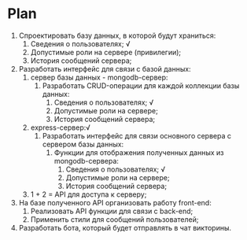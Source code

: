 # Plan

1. Спроектировать базу данных, в которой будут храниться:
   1. Сведения о пользователях; √
   2. Допустимые роли на сервере (привилегии);
   3. История сообщений сервера;
2. Разработать интерфейс для связи с базой данных:
   1. сервер базы данных - mongodb-сервер:
      1. Разработать CRUD-операции для каждой коллекции базы данных:
         1. Сведения о пользователях; √
         2. Допустимые роли на сервере;
         3. История сообщений сервера;
   2. express-сервер:√
      1. Разработать интерфейс для связи основного сервера с сервером базы данных:
         1. Функции для отображения полученных данных из mongodb-сервера:
            1. Сведения о пользователях; √
            2. Допустимые роли на сервере;
            3. История сообщений сервера;
   3. 1 + 2 = API для доступа к серверу;
3. Hа базе полученного API организовать работу front-end:
   1. Реализовать API функции для связи с back-end;
   2. Применить стили для сообщений пользователей;
4. Разработать бота, который будет отправлять в чат викторины.
